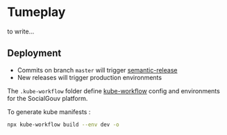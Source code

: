 # Tumeplay

to write...

## Deployment

- Commits on branch `master` will trigger [semantic-release](https://github.com/semantic-release/semantic-release)
- New releases will trigger production environments

The `.kube-workflow` folder define [kube-workflow](https://github.com/SocialGouv/kube-workflow/) config and environments for the SocialGouv platform.

To generate kube manifests :

```sh
npx kube-workflow build --env dev -o
```
